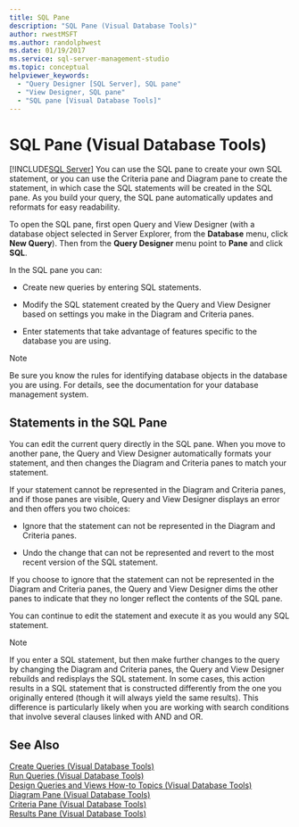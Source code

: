 ```yaml
---
title: SQL Pane
description: "SQL Pane (Visual Database Tools)"
author: rwestMSFT
ms.author: randolphwest
ms.date: 01/19/2017
ms.service: sql-server-management-studio
ms.topic: conceptual
helpviewer_keywords:
  - "Query Designer [SQL Server], SQL pane"
  - "View Designer, SQL pane"
  - "SQL pane [Visual Database Tools]"
---
```

# SQL Pane (Visual Database Tools)
[!INCLUDE[SQL Server](../includes/applies-to-version/sqlserver.md)]
You can use the SQL pane to create your own SQL statement, or you can use the Criteria pane and Diagram pane to create the statement, in which case the SQL statements will be created in the SQL pane. As you build your query, the SQL pane automatically updates and reformats for easy readability.  
  
To open the SQL pane, first open Query and View Designer (with a database object selected in Server Explorer, from the **Database** menu, click **New Query**). Then from the **Query Designer** menu point to **Pane** and click **SQL**.  
  
In the SQL pane you can:  
  
-   Create new queries by entering SQL statements.  
  
-   Modify the SQL statement created by the Query and View Designer based on settings you make in the Diagram and Criteria panes.  
  
-   Enter statements that take advantage of features specific to the database you are using.  
  
> [!NOTE]  
> Be sure you know the rules for identifying database objects in the database you are using. For details, see the documentation for your database management system.  
  
## Statements in the SQL Pane  
You can edit the current query directly in the SQL pane. When you move to another pane, the Query and View Designer automatically formats your statement, and then changes the Diagram and Criteria panes to match your statement.  
  
If your statement cannot be represented in the Diagram and Criteria panes, and if those panes are visible, Query and View Designer displays an error and then offers you two choices:  
  
-   Ignore that the statement can not be represented in the Diagram and Criteria panes.  
  
-   Undo the change that can not be represented and revert to the most recent version of the SQL statement.  
  
If you choose to ignore that the statement can not be represented in the Diagram and Criteria panes, the Query and View Designer dims the other panes to indicate that they no longer reflect the contents of the SQL pane.  
  
You can continue to edit the statement and execute it as you would any SQL statement.  
  
> [!NOTE]  
> If you enter a SQL statement, but then make further changes to the query by changing the Diagram and Criteria panes, the Query and View Designer rebuilds and redisplays the SQL statement. In some cases, this action results in a SQL statement that is constructed differently from the one you originally entered (though it will always yield the same results). This difference is particularly likely when you are working with search conditions that involve several clauses linked with AND and OR.  
  
## See Also  
[Create Queries &#40;Visual Database Tools&#41;](create-queries-visual-database-tools.md)  
[Run Queries &#40;Visual Database Tools&#41;](run-queries-visual-database-tools.md)  
[Design Queries and Views How-to Topics &#40;Visual Database Tools&#41;](design-queries-and-views-how-to-topics-visual-database-tools.md)  
[Diagram Pane &#40;Visual Database Tools&#41;](diagram-pane-visual-database-tools.md)  
[Criteria Pane &#40;Visual Database Tools&#41;](criteria-pane-visual-database-tools.md)  
[Results Pane &#40;Visual Database Tools&#41;](results-pane-visual-database-tools.md)  
  
